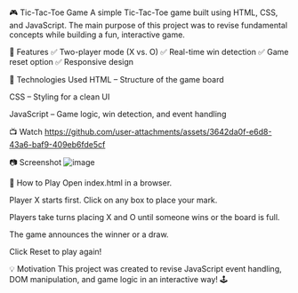 🎮 Tic-Tac-Toe Game
A simple Tic-Tac-Toe game built using HTML, CSS, and JavaScript.
The main purpose of this project was to revise fundamental concepts while building a fun, interactive game.

🚀 Features
✅ Two-player mode (X vs. O)
✅ Real-time win detection
✅ Game reset option
✅ Responsive design

📌 Technologies Used
HTML – Structure of the game board

CSS – Styling for a clean UI

JavaScript – Game logic, win detection, and event handling

📺 Watch
https://github.com/user-attachments/assets/3642da0f-e6d8-43a6-baf9-409eb6fde5cf



📷 Screenshot
![image](https://github.com/user-attachments/assets/33a2c2dd-9234-410c-b805-ecc0c00690d3)


🎯 How to Play
Open index.html in a browser.

Player X starts first. Click on any box to place your mark.

Players take turns placing X and O until someone wins or the board is full.

The game announces the winner or a draw.

Click Reset to play again!

💡 Motivation
This project was created to revise JavaScript event handling, DOM manipulation, and game logic in an interactive way! 🕹️
